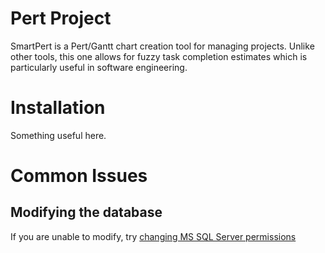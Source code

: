 # Pert Project
SmartPert is a Pert/Gantt chart creation tool for managing projects.
Unlike other tools, this one allows for fuzzy task completion estimates which is particularly useful in software engineering.

# Installation
Something useful here.

# Common Issues
## Modifying the database
If you are unable to modify, try [changing MS SQL Server permissions](https://docs.microsoft.com/en-us/sql/database-engine/configure-windows/configure-file-system-permissions-for-database-engine-access?view=sql-server-ver15)
